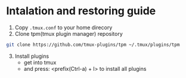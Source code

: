 # Intalation and restoring guide

1. Copy `.tmux.conf` to your home direcory
2. Clone tpm(tmux plugin manager) repository
```bash
git clone https://github.com/tmux-plugins/tpm ~/.tmux/plugins/tpm
```

3. Install plugins
    - get into tmux
    - and press: <prefix(Ctrl-a) + I> to install all plugins

